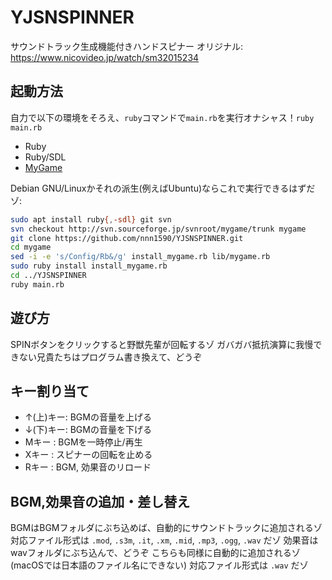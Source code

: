 # YJSNSPINNER
サウンドトラック生成機能付きハンドスピナー
オリジナル: https://www.nicovideo.jp/watch/sm32015234

## 起動方法
自力で以下の環境をそろえ、`ruby`コマンドで`main.rb`を実行オナシャス！`ruby main.rb`
- Ruby
- Ruby/SDL
- [MyGame](http://dgames.jp/ja/projects/mygame/)

Debian GNU/Linuxかそれの派生(例えばUbuntu)ならこれで実行できるはずだゾ:
```bash
sudo apt install ruby{,-sdl} git svn
svn checkout http://svn.sourceforge.jp/svnroot/mygame/trunk mygame
git clone https://github.com/nnn1590/YJSNSPINNER.git
cd mygame
sed -i -e 's/Config/Rb&/g' install_mygame.rb lib/mygame.rb
sudo ruby install install_mygame.rb
cd ../YJSNSPINNER
ruby main.rb
```

## 遊び方
SPINボタンをクリックすると野獣先輩が回転するゾ
ガバガバ抵抗演算に我慢できない兄貴たちはプログラム書き換えて、どうぞ

## キー割り当て
- ↑(上)キー:  BGMの音量を上げる
- ↓(下)キー:  BGMの音量を下げる
- Mキー     :  BGMを一時停止/再生
- Xキー     :  スピナーの回転を止める
- Rキー     :  BGM, 効果音のリロード

## BGM,効果音の追加・差し替え
BGMはBGMフォルダにぶち込めば、自動的にサウンドトラックに追加されるゾ
対応ファイル形式は `.mod`, `.s3m`, `.it`, `.xm`, `.mid`, `.mp3`, `.ogg`, `.wav` だゾ
効果音はwavフォルダにぶち込んで、どうぞ
こちらも同様に自動的に追加されるゾ(macOSでは日本語のファイル名にできない)
対応ファイル形式は `.wav` だゾ
